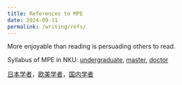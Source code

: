 ```yaml
---
title: References to MPE
date: 2024-09-11
permalink: /writing/refs/
---
```


More enjoyable than reading is persuading others to read.

Syllabus of MPE in NKU: [undergraduate](http://xishanyu2.github.io/files/MPE_syllabus_undergraduate.pdf), [master](http://xishanyu2.github.io/files/MPE_syllabus_master.pdf), [doctor](http://xishanyu2.github.io/files/MPE_syllabus_doctor.pdf)

[日本学者](https://xishanyu2.github.io/writing/refs/jp)，[欧美学者](https://xishanyu2.github.io/writing/refs/wea)，[国内学者](https://xishanyu2.github.io/writing/refs/cn)
